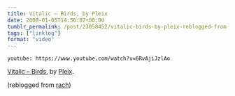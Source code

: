 ```yaml
---
title: Vitalic – Birds, by Pleix
date: 2008-01-05T14:56:07+00:00
tumblr_permalink: /post/23058452/vitalic-birds-by-pleix-reblogged-from-rach
tags: ["linklog"]
format: "video"
---
```


`youtube: https://www.youtube.com/watch?v=6RvAjiJzlAo`

[Vitalic &#8211; Birds][1], by [Pleix][2].

(reblogged from [rach][3])

[1]: https://www.youtube.com/watch?v=6RvAjiJzlAo
[2]: http://www.pleix.net/
[3]: http://rach.tumblr.com/

